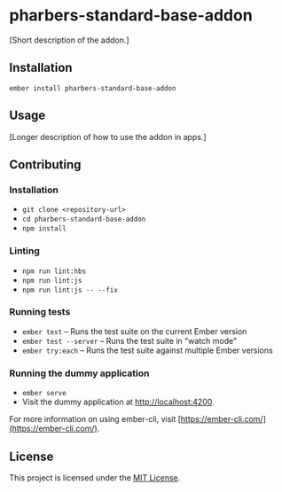 pharbers-standard-base-addon
==============================================================================

[Short description of the addon.]

Installation
------------------------------------------------------------------------------

```
ember install pharbers-standard-base-addon
```


Usage
------------------------------------------------------------------------------

[Longer description of how to use the addon in apps.]


Contributing
------------------------------------------------------------------------------

### Installation

* `git clone <repository-url>`
* `cd pharbers-standard-base-addon`
* `npm install`

### Linting

* `npm run lint:hbs`
* `npm run lint:js`
* `npm run lint:js -- --fix`

### Running tests

* `ember test` – Runs the test suite on the current Ember version
* `ember test --server` – Runs the test suite in "watch mode"
* `ember try:each` – Runs the test suite against multiple Ember versions

### Running the dummy application

* `ember serve`
* Visit the dummy application at [http://localhost:4200](http://localhost:4200).

For more information on using ember-cli, visit [https://ember-cli.com/](https://ember-cli.com/).

License
------------------------------------------------------------------------------

This project is licensed under the [MIT License](LICENSE.md).
